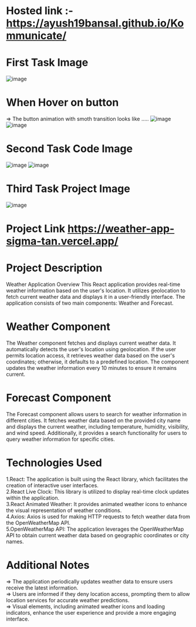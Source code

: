 # Hosted link :-https://ayush19bansal.github.io/Kommunicate/
# First Task Image
![image](https://github.com/Ayush19bansal/Kommunicate-task/assets/118842033/a849b24a-418f-4a16-b600-acf025a28d96)


# When Hover on button 
   => The button animation with smoth transition looks like .....
![image](https://github.com/Ayush19bansal/Kommunicate-task/assets/118842033/fc8c1713-3725-47e9-8aeb-f4f2f6b5bb97)
![image](https://github.com/Ayush19bansal/Kommunicate-task/assets/118842033/d6378770-b6cb-46bd-b7f1-5516d4fd8f53)




# Second Task Code Image 
![image](https://github.com/Ayush19bansal/Kommunicate-task/assets/118842033/995449bd-e31a-415b-b9f2-c9eba9736f48)
![image](https://github.com/Ayush19bansal/Kommunicate-task/assets/118842033/16d21512-3294-4cc1-999f-bff5b489f36b)



# Third Task Project Image
![image](https://github.com/Ayush19bansal/Kommunicate-task/assets/118842033/08fe4f7c-a9cd-4633-8a0f-9fdffa748287)


# Project Link https://weather-app-sigma-tan.vercel.app/

# Project Description
Weather Application Overview
This React application provides real-time weather information based on the user's location. It utilizes geolocation to fetch current weather data and displays it in a user-friendly interface. The application consists of two main components: Weather and Forecast.
# Weather Component
The Weather component fetches and displays current weather data. It automatically detects the user's location using geolocation. If the user permits location access, it retrieves weather data based on the user's coordinates; otherwise, it defaults to a predefined location. The component updates the weather information every 10 minutes to ensure it remains current.

# Forecast Component
The Forecast component allows users to search for weather information in different cities. It fetches weather data based on the provided city name and displays the current weather, including temperature, humidity, visibility, and wind speed. Additionally, it provides a search functionality for users to query weather information for specific cities.

# Technologies Used
  1.React: The application is built using the React library, which facilitates the creation of interactive user interfaces. <br/>
  2.React Live Clock: This library is utilized to display real-time clock updates within the application. <br/>
  3.React Animated Weather: It provides animated weather icons to enhance the visual representation of weather conditions. <br/>
  4.Axios: Axios is used for making HTTP requests to fetch weather data from the OpenWeatherMap API. <br/>
  5.OpenWeatherMap API: The application leverages the OpenWeatherMap API to obtain current weather data based on geographic coordinates or city names. <br/>

# Additional Notes
 => The application periodically updates weather data to ensure users receive the latest information. <br/>
 => Users are informed if they deny location access, prompting them to allow location services for accurate weather predictions. <br/>
 => Visual elements, including animated weather icons and loading indicators, enhance the user experience and provide a more engaging interface. <br/>
